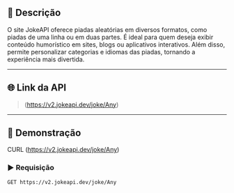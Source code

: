 ## 📌 Descrição

O site JokeAPI oferece piadas aleatórias em diversos formatos, como piadas de uma linha ou em duas partes.
É ideal para quem deseja exibir conteúdo humorístico em sites, blogs ou aplicativos interativos.
Além disso, permite personalizar categorias e idiomas das piadas, tornando a experiência mais divertida.

---

## 🌐 Link da API

> (https://v2.jokeapi.dev/joke/Any)

---

## 🚀 Demonstração
CURL (https://v2.jokeapi.dev/joke/Any)

### ▶️ Requisição

```http
GET https://v2.jokeapi.dev/joke/Any
